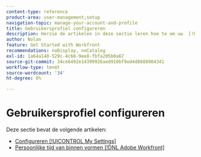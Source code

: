 ```yaml
---
content-type: reference
product-area: user-management;setup
navigation-topic: manage-your-account-and-profile
title: Gebruikersprofiel configureren
description: Herzie de artikelen in deze sectie leren hoe te om uw  [!DNL Workfront]  gebruikersprofiel te vormen.
author: Nolan
feature: Get Started with Workfront
recommendations: noDisplay, noCatalog
exl-id: 1a64a148-529c-4c66-9ee8-fbfa205b0a67
source-git-commit: 34ce6492e14399926aed910bf9ed4d8688904341
workflow-type: tm+mt
source-wordcount: '34'
ht-degree: 0%

---
```


# Gebruikersprofiel configureren

Deze sectie bevat de volgende artikelen:

* [Configureren [!UICONTROL My Settings]](../../../workfront-basics/manage-your-account-and-profile/configuring-your-user-profile/configure-my-settings.md)
* [Persoonlijke tijd van binnen vormen  [!DNL Adobe Workfront]](../../../workfront-basics/manage-your-account-and-profile/configuring-your-user-profile/personal-time-overview.md)
